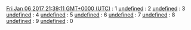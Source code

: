 [Fri Jan 06 2017 21:39:11 GMT+0000 (UTC)](amine) : 1 
[undefined](amine) : 2 
[undefined](amine) : 3 
[undefined](amine) : 4 
[undefined](amine) : 5 
[undefined](amine) : 6 
[undefined](amine) : 7 
[undefined](amine) : 8 
[undefined](amine) : 9 
[undefined](amine) : 0 
